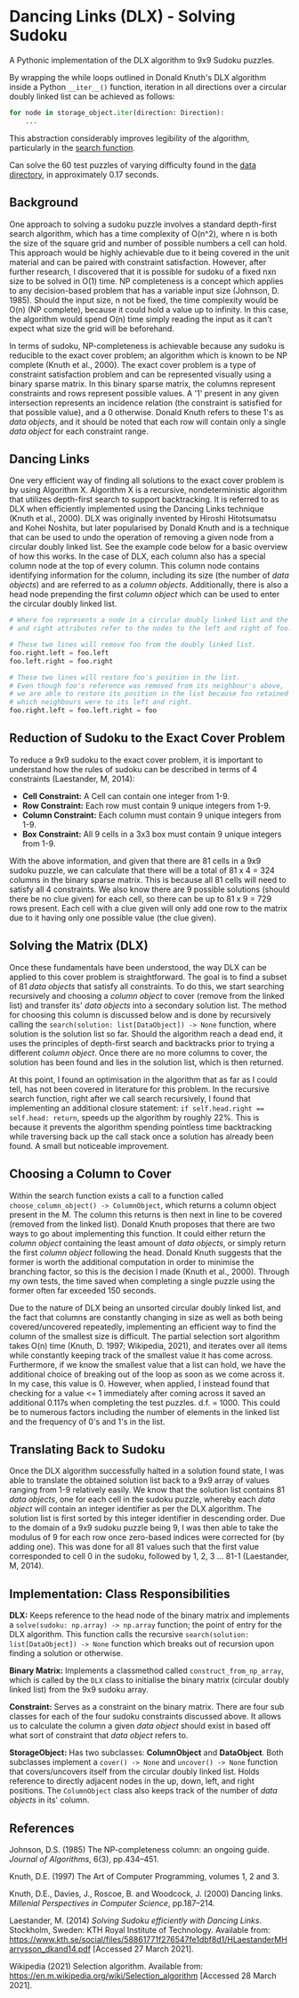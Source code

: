 # Dancing Links (DLX) - Solving Sudoku
A Pythonic implementation of the DLX algorithm to 9x9 Sudoku puzzles.

By wrapping the while loops outlined in Donald Knuth's DLX algorithm inside a Python `__iter__()` function, iteration in all directions over a circular doubly linked list can be achieved as follows:

```py
for node in storage_object.iter(direction: Direction):
    ...
```

This abstraction considerably improves legibility of the algorithm, particularly in the [search function](https://github.com/zacholade/sudoku-dancing-links/blob/master/dlx.py#L39).

Can solve the 60 test puzzles of varying difficulty found in the [data directory](https://github.com/zacholade/sudoku-dancing-links/tree/master/data), in approximately 0.17 seconds.

## Background
One approach to solving a sudoku puzzle involves a standard depth-first search algorithm, which has a time complexity of O(n^2), where n is both the size of the square grid and number of possible numbers a cell can hold. This approach would be highly achievable due to it being covered in the unit material and can be paired with constraint satisfaction. However, after further research, I discovered that it is possible for sudoku of a fixed nxn size to be solved in O(1) time. NP completeness is a concept which applies to any decision-based problem that has a variable input size (Johnson, D. 1985). Should the input size, n not be fixed, the time complexity would be O(n) (NP complete), because it could hold a value up to infinity. In this case, the algorithm would spend O(n) time simply reading the input as it can't expect what size the grid will be beforehand. 

In terms of sudoku, NP-completeness is achievable because any sudoku is reducible to the exact cover problem; an algorithm which is known to be NP complete (Knuth et al., 2000). The exact cover problem is a type of constraint satisfaction problem and can be represented visually using a binary sparse matrix. In this binary sparse matrix, the columns represent constraints and rows represent possible values. A '1' present in any given intersection represents an incidence relation (the constraint is satisfied for that possible value), and a 0 otherwise. Donald Knuth refers to these 1's as *data objects*, and it should be noted that each row will contain only a single *data object* for each constraint range. 

## Dancing Links
One very efficient way of finding all solutions to the exact cover problem is by using Algorithm X. Algorithm X is a recursive, nondeterministic algorithm that utilizes depth-first search to support backtracking. It is referred to as DLX when efficiently implemented using the Dancing Links technique (Knuth et al., 2000). DLX was originally invented by Hiroshi Hitotsumatsu and Kohei Noshita, but later popularised by Donald Knuth and is a technique that can be used to undo the operation of removing a given node from a circular doubly linked list. See the example code below for a basic overview of how this works. In the case of DLX, each column also has a special column node at the top of every column. This column  node contains identifying information for the column, including its size (the number of *data objects*) and are referred to as a *column objects*. Additionally, there is also a head node prepending the first *column object* which can be used to enter the circular doubly linked list.

```python
# Where foo represents a node in a circular doubly linked list and the left
# and right attributes refer to the nodes to the left and right of foo.

# These two lines will remove foo from the doubly linked list.
foo.right.left = foo.left
foo.left.right = foo.right

# These two lines will restore foo's position in the list.
# Even though foo's reference was removed from its neighbour's above,
# we are able to restore its position in the list because foo retained
# which neighbours were to its left and right.
foo.right.left = foo.left.right = foo
```

## Reduction of Sudoku to the Exact Cover Problem
To reduce a 9x9 sudoku to the exact cover problem, it is important to understand how the rules of sudoku can be described in terms of 4 constraints (Laestander, M, 2014):
- **Cell Constraint:** A Cell can contain one integer from 1-9.
- **Row Constraint:** Each row must contain 9 unique integers from 1-9.
- **Column Constraint:** Each column must contain 9 unique integers from 1-9.
- **Box Constraint:** All 9 cells in a 3x3 box must contain 9 unique integers from 1-9.

With the above information, and given that there are 81 cells in a 9x9 sudoku puzzle, we can calculate that there will be a total of 81 x 4 = 324 columns in the binary sparse matrix. This is because all 81 cells will need to satisfy all 4 constraints. We also know there are 9 possible solutions (should there be no clue given) for each cell, so there can be up to 81 x 9 = 729 rows present. Each cell with a clue given will only add one row to the matrix due to it having only one possible value (the clue given). 

## Solving the Matrix (DLX)
Once these fundamentals have been understood, the way DLX can be applied to this cover problem is straightforward. The goal is to find a subset of 81 *data objects* that satisfy all constraints. To do this, we start searching recursively and choosing a *column object* to cover (remove from the linked list) and transfer its' *data objects* into a secondary solution list. The method for choosing this column is discussed below and is done by recursively calling the `search(solution: list[DataObject]) -> None` function, where solution is the solution list so far. Should the algorithm reach a dead end, it uses the principles of depth-first search and backtracks prior to trying a different *column object*. Once there are no more columns to cover, the solution has been found and lies in the solution list, which is then returned.

At this point, I found an optimisation in the algorithm that as far as I could tell, has not been covered in literature for this problem. In the recursive search function, right after we call search recursively, I found that implementing an additional closure statement: `if self.head.right == self.head: return`, speeds up the algorithm by roughly 22%. This is because it prevents the algorithm spending pointless time backtracking while traversing back up the call stack once a solution has already been found. A small but noticeable improvement.

## Choosing a Column to Cover
Within the search function exists a call to a function called `choose_column_object() -> ColumnObject`, which returns a column object present in the M. The column this returns is then next in line to be covered (removed from the linked list). Donald Knuth proposes that there are two ways to go about implementing this function. It could either return the *column object* containing the least amount of *data objects*, or simply return the first *column object* following the head. Donald Knuth suggests that the former is worth the additional computation in order to minimise the branching factor, so this is the decision I made (Knuth et al., 2000). Through my own tests, the time saved when completing a single puzzle using the former often far exceeded 150 seconds.

Due to the nature of DLX being an unsorted circular doubly linked list, and the fact that columns are constantly changing in size as well as both being covered/uncovered repeatedly, implementing an efficient way to find the column of the smallest size is difficult. The partial selection sort algorithm takes O(n) time (Knuth, D. 1997; Wikipedia, 2021), and iterates over all items while constantly keeping track of the smallest value it has come across. Furthermore, if we know the smallest value that a list can hold, we have the additional choice of breaking out of the loop as soon as we come across it. In my case, this value is 0. However, when applied, I instead found that checking for a value <= 1 immediately after coming across it saved an additional 0.117s when completing the test puzzles. d.f. = 1000. This could be to numerous factors including the number of elements in the linked list and the frequency of 0's and 1's in the list.

## Translating Back to Sudoku
Once the DLX algorithm successfully halted in a solution found state, I was able to translate the obtained solution list back to a 9x9 array of values ranging from 1-9 relatively easily. We know that the solution list contains 81 *data objects*, one for each cell in the sudoku puzzle, whereby each *data object* will contain an integer identifier as per the DLX algorithm. The solution list is first sorted by this integer identifier in descending order. Due to the domain of a 9x9 sudoku puzzle being 9, I was then able to take the modulus of 9 for each row once zero-based indices were corrected for (by adding one). This was done for all 81 values such that the first value corresponded to cell 0 in the sudoku, followed by 1, 2, 3 ... 81-1 (Laestander, M, 2014).

## Implementation: Class Responsibilities
**DLX:** Keeps reference to the head node of the binary matrix and implements a `solve(sudoku: np.array) -> np.array` function; the point of entry for the DLX algorithm. This function calls the recursive `search(solution: list[DataObject]) -> None` function which breaks out of recursion upon finding a solution or otherwise.

**Binary Matrix:** Implements a classmethod called `construct_from_np_array`, which is called by the `DLX` class to initialise the binary matrix (circular doubly linked list) from the 9x9 sudoku array.

**Constraint:** Serves as a constraint on the binary matrix. There are four sub classes for each of the four sudoku constraints discussed above. It allows us to calculate the column a given *data object* should exist in based off what sort of constraint that *data object* refers to.

**StorageObject:** Has two subclasses: **ColumnObject** and **DataObject**. Both subclasses implement a `cover() -> None` and `uncover() -> None` function that covers/uncovers itself from the circular doubly linked list. Holds reference to directly adjacent nodes in the up, down, left, and right positions. The `ColumnObject` class also keeps track of the number of *data objects* in its' column.


## References

Johnson, D.S. (1985) The NP-completeness column: an ongoing guide. *Journal of Algorithms*, 6(3), pp.434–451.

Knuth, D.E. (1997) The Art of Computer Programming, volumes 1, 2 and 3.

Knuth, D.E., Davies, J., Roscoe, B. and Woodcock, J. (2000) Dancing links. *Millenial Perspectives in Computer Science*, pp.187–214.

Laestander, M. (2014) *Solving Sudoku efficiently with Dancing Links*. Stockholm, Sweden: KTH Royal Institute of Technology. Available from: https://www.kth.se/social/files/58861771f276547fe1dbf8d1/HLaestanderMHarrysson_dkand14.pdf [Accessed 27 March 2021].

Wikipedia (2021) Selection algorithm. Available from: https://en.m.wikipedia.org/wiki/Selection_algorithm [Accessed 28 March 2021].
